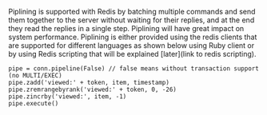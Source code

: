 Piplining is supported with Redis by batching multiple commands and send them together to the server without waiting for their replies, and at the end they read the replies in a single step. Piplining will have great impact on system performance. Piplining is either provided using the redis clients that are supported for different languages as shown below using Ruby client or by using Redis scripting that will be explained [later](link to redis scripting).

````
pipe = conn.pipeline(False) // false means without transaction support (no MULTI/EXEC)pipe.zadd('viewed:' + token, item, timestamp)pipe.zremrangebyrank('viewed:' + token, 0, -26)pipe.zincrby('viewed:', item, -1)pipe.execute()````
